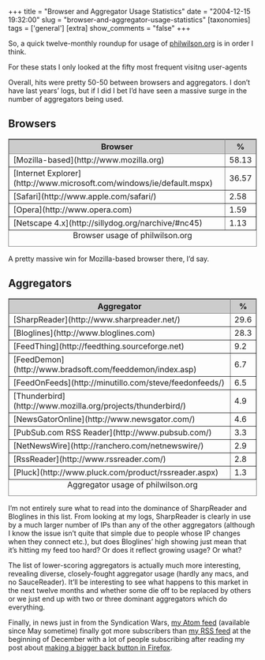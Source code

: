 +++
title = "Browser and Aggregator Usage Statistics"
date = "2004-12-15 19:32:00"
slug = "browser-and-aggregator-usage-statistics"
[taxonomies]
tags = ['general']
[extra]
show_comments = "false"
+++

So, a quick twelve-monthly roundup for usage of [philwilson.org](http://philwilson.org/blog/) is in order I think.

For these stats I only looked at the fifty most frequent visitng user-agents

Overall, hits were pretty 50-50 between browsers and aggregators. I don’t have last years’ logs, but if I did I bet I’d have seen a massive surge in the number of aggregators being used.

Browsers
--------

<table cellpadding="5px" frame="border" rules="all" summary="Mozilla-based browsers were the most used for visiting philwilson.org in 2004, with almost 60% of users using those browsers"><caption align="bottom">Browser usage of philwilson.org</caption><thead style="background-color: #ccc;"><tr><th>Browser</th><th>%</th></tr></thead><tbody><tr><td>[Mozilla-based](http://www.mozilla.org)</td><td>58.13</td></tr><tr><td>[Internet Explorer](http://www.microsoft.com/windows/ie/default.mspx)</td><td>36.57</td></tr><tr><td>[Safari](http://www.apple.com/safari/)</td><td>2.58</td></tr><tr><td>[Opera](http://www.opera.com)</td><td>1.59</td></tr><tr><td>[Netscape 4.x](http://sillydog.org/narchive/#nc45)</td><td>1.13</td></tr></tbody><tbody></tbody></table>

A pretty massive win for Mozilla-based browser there, I’d say.

Aggregators
-----------

<table cellpadding="5px" frame="border" rules="all" summary="Sharpreader was the most popular aggregator used for visiting philwilson.org in 2004, with almost 30% of users using it"><caption align="bottom">Aggregator usage of philwilson.org</caption><thead style="background-color: #ccc;"><tr><th>Aggregator</th><th>%</th></tr></thead><tbody><tr><td>[SharpReader](http://www.sharpreader.net/)</td><td>29.6</td></tr><tr><td>[Bloglines](http://www.bloglines.com)</td><td>28.3</td></tr><tr><td>[FeedThing](http://feedthing.sourceforge.net)</td><td>9.2</td></tr><tr><td>[FeedDemon](http://www.bradsoft.com/feeddemon/index.asp)</td><td>6.7</td></tr><tr><td>[FeedOnFeeds](http://minutillo.com/steve/feedonfeeds/)</td><td>6.5</td></tr><tr><td>[Thunderbird](http://www.mozilla.org/projects/thunderbird/)</td><td>4.9</td></tr><tr><td>[NewsGatorOnline](http://www.newsgator.com/)</td><td>4.6</td></tr><tr><td>[PubSub.com RSS Reader](http://www.pubsub.com/)</td><td>3.3</td></tr><tr><td>[NetNewsWire](http://ranchero.com/netnewswire/)</td><td>2.9</td></tr><tr><td>[RssReader](http://www.rssreader.com/)</td><td>2.8</td></tr><tr><td>[Pluck](http://www.pluck.com/product/rssreader.aspx)</td><td>1.3</td></tr></tbody><tbody></tbody></table>

I’m not entirely sure what to read into the dominance of SharpReader and Bloglines in this list. From looking at my logs, SharpReader is clearly in use by a much larger number of IPs than any of the other aggregators (although I know the issue isn’t quite that simple due to people whose IP changes when they connect etc.), but does Bloglines’ high showing just mean that it’s hitting my feed too hard? Or does it reflect growing usage? Or what?

The list of lower-scoring aggregators is actually much more interesting, revealing diverse, closely-fought aggregator usage (hardly any macs, and no SauceReader). It’ll be interesting to see what happens to this market in the next twelve months and whether some die off to be replaced by others or we just end up with two or three dominant aggregators which do everything.

Finally, in news just in from the Syndication Wars, [my Atom feed](http://philwilson.org/blog/atom.xml) (available since May sometime) finally got more subscribers than [my RSS feed](http://philwilson.org/rssify.php) at the beginning of December with a lot of people subscribing after reading my post about [making a bigger back button in Firefox](http://philwilson.org/blog/2004/11/enhancing-firefox-gui-usability_29.html).
